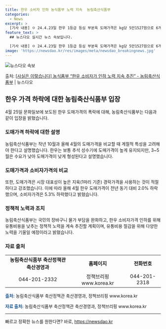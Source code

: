 ```yaml
---
title: 한우 소비자 인하 농식품부 노력 지속  농림축산식품부
categories:
  - News
excerpt: >
  [기사 내용] ㅇ 24.4.23일 한우 1등급 등심 부분육 도매가격은 kg당 5만1527원으로 6개월 전인 …
feature_text: >
  ## 뉴스다오 실시간 뉴스 속보입니다.

  [기사 내용] ㅇ 24.4.23일 한우 1등급 등심 부분육 도매가격은 kg당 5만1527원으로 6개월 전인 …
image: 'https://newsdao.kr/res/images/meta/newsdao_breakingnews.jpg'
---
```


![뉴스다오 속보](https://newsdao.kr/res/images/meta/newsdao_breakingnews.jpg)

<p>출처: <a href="https://newsdao.kr/3687" rel="dofollow">[사실은 이렇습니다] 농식품부 “한우 소비자가 인하 노력 지속 추진” - 농림축산식품부</a> | 뉴스다오</p>

<h2 data-ke-size="size26">한우 가격 하락에 대한 농림축산식품부 입장</h2>
<p data-ke-size="size16">4월 25일 문화일보에 보도된 한우 도매가격의 폭락에 대해, 농림축산식품부는 다음과 같이 입장을 밝혔습니다.</p>

<h3><b>도매가격 하락에 대한 설명</b></h3>
<p data-ke-size="size16">농림축산식품부는 작년 10월과 올해 4월의 도매가격을 비교할 때 계절적 특성을 고려해야 한다고 설명했습니다. 한우는 보통 추석 성수기에 도매가격이 높게 유지되지만, 3~5월은 수요가 낮아 도매가격이 낮게 형성된다고 설명했습니다.</p>

<h3><b>도매가격과 소비자가격의 비교</b></h3>
<p data-ke-size="size16">또한, 도매가격은 시장 대표성이 높은 지육(1마리 기준) 경락가격을 사용하는 것이 적절하다고 강조했습니다. 이에 따라 올해 4월 한우 도매가격이 전년 동기 대비 2.0% 하락했으며, 소비자가격은 5.3% 하락했다고 밝혔습니다.</p>

<h3><b>정책적 노력과 조치</b></h3>
<p data-ke-size="size16">농림축산식품부는 국민의 장바구니 물가 부담을 완화하고, 한우 소비자가격 인하를 위해 유통비용을 낮추는 정책적 노력을 계속 추진할 계획이며, 유통비용 절감을 위해 다양한 노력을 기울일 예정이라고 밝혔습니다.</p>

<h3><b>자료 출처</b></h3>
<table>
   <tr>
      <td style="text-align: center; height: 17px;"><b>농림축산식품부 축산정책관 축산경영과</b></td>
      <td style="text-align: center; height: 17px;"><b>홈페이지</b></td>
      <td style="text-align: center; height: 17px;"><b>전화번호</b></td>
   </tr>
   <tr>
      <td style="text-align: center; height: 17px;">044-201-2332</td>
      <td style="text-align: center; height: 17px;">정책브리핑 www.korea.kr</td>
      <td style="text-align: center; height: 17px;">044-201-2318</td>
   </tr>
</table>
<p data-ke-size="size16"><b><span style="color: #1a5490;">출처:</span></b> 농림축산식품부 축산정책관 축산경영과, 정책브리핑 www.korea.kr</p>

<p data-ke-size="size16"><b><span style="color: #1a5490;">자료 출처:</span></b> 농림축산식품부 축산정책관 축산경영과, 정책브리핑 www.korea.kr</p>
<hr> 

빠르고 정확한 뉴스를 원한다면? 바로, <a href="https://newsdao.kr" rel="dofollow">https://newsdao.kr</a>



